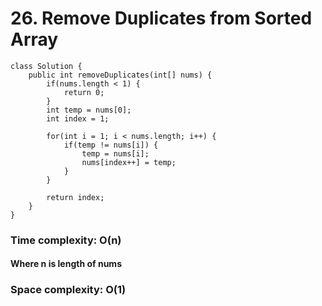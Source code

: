 # 26. Remove Duplicates from Sorted Array
```
class Solution {
    public int removeDuplicates(int[] nums) {
        if(nums.length < 1) {
    		return 0;
    	}
        int temp = nums[0];  	
    	int index = 1;
    	
    	for(int i = 1; i < nums.length; i++) {
    		if(temp != nums[i]) {
    			temp = nums[i];
    			nums[index++] = temp;
    		}
    	}
    	
		return index;
    }
}
```
### Time complexity: O(n)
#### Where n is length of nums
### Space complexity: O(1)